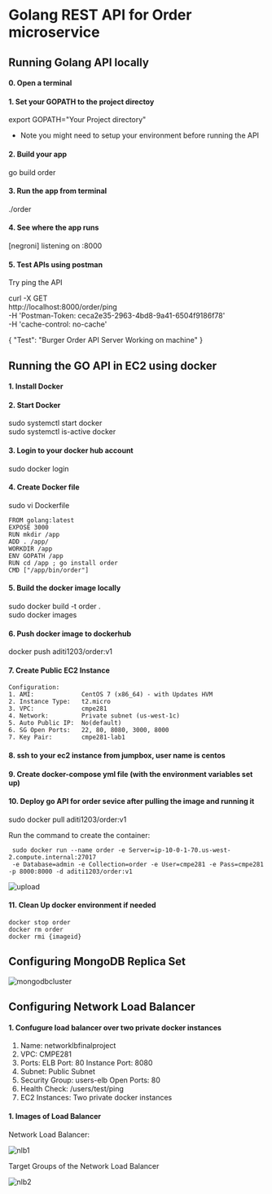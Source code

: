 # Golang REST API for Order microservice

## Running Golang API locally

#### 0. Open a terminal

#### 1. Set your GOPATH to the project directoy

 
export GOPATH="Your Project directory"


- Note you might need to setup your environment before running the API

#### 2. Build your app

go build order


#### 3. Run the app from terminal

./order


#### 4. See where the app runs

[negroni] listening on :8000

#### 5. Test APIs using postman

Try ping the API

curl -X GET \
  http://localhost:8000/order/ping \
  -H 'Postman-Token: ceca2e35-2963-4bd8-9a41-6504f9186f78' \
  -H 'cache-control: no-cache'

{
    "Test": "Burger Order API Server Working on machine"
}


## Running the GO API in EC2 using docker

#### 1. Install Docker 

#### 2. Start Docker

sudo systemctl start docker<br>
sudo systemctl is-active docker


#### 3. Login to your docker hub account

sudo docker login


#### 4. Create Docker file 

sudo vi Dockerfile

```
FROM golang:latest 
EXPOSE 3000
RUN mkdir /app 
ADD . /app/ 
WORKDIR /app 
ENV GOPATH /app
RUN cd /app ; go install order
CMD ["/app/bin/order"]
```


#### 5. Build the docker image locally

sudo docker build -t order . <br>
sudo docker images


#### 6. Push docker image to dockerhub

docker push aditi1203/order:v1


#### 7. Create Public EC2 Instance
```
Configuration:
1. AMI:             CentOS 7 (x86_64) - with Updates HVM
2. Instance Type:   t2.micro
3. VPC:             cmpe281
4. Network:         Private subnet (us-west-1c)
5. Auto Public IP:  No(default)
6. SG Open Ports:   22, 80, 8080, 3000, 8000
7. Key Pair:        cmpe281-lab1
```

#### 8. ssh to your ec2 instance from jumpbox, user name is centos

#### 9. Create docker-compose yml file (with the environment variables set up)

#### 10. Deploy go API for order sevice after pulling the image and running it

sudo docker pull aditi1203/order:v1

Run the command to create the container:

```
 sudo docker run --name order -e Server=ip-10-0-1-70.us-west-2.compute.internal:27017 
 -e Database=admin -e Collection=order -e User=cmpe281 -e Pass=cmpe281 -p 8000:8000 -d aditi1203/order:v1
```
![upload](https://user-images.githubusercontent.com/28626925/57173972-af5e1e80-6e54-11e9-8f20-e39d305cec8f.png)


#### 11. Clean Up docker environment if needed

```
docker stop order
docker rm order
docker rmi {imageid}
```
 
## Configuring MongoDB Replica Set

![mongodbcluster](https://user-images.githubusercontent.com/28626925/57173621-4c6a8880-6e50-11e9-954b-64d5e7a0deb6.png)



## Configuring Network Load Balancer

#### 1. Confugure load balancer over two private docker instances

1. Name:            networklbfinalproject
2. VPC:             CMPE281
3. Ports:           ELB Port: 80
                    Instance Port: 8080
4. Subnet:          Public Subnet
5. Security Group:  users-elb
                    Open Ports: 80
6. Health Check:    /users/test/ping
7. EC2 Instances:   Two private docker instances

#### 1. Images of Load Balancer

Network Load Balancer:

![nlb1](https://user-images.githubusercontent.com/28626925/57173607-16c59f80-6e50-11e9-84f3-0be212c5290d.png)

Target Groups of the Network Load Balancer

![nlb2](https://user-images.githubusercontent.com/28626925/57173614-378df500-6e50-11e9-95d9-e0fdf88f1454.png)
